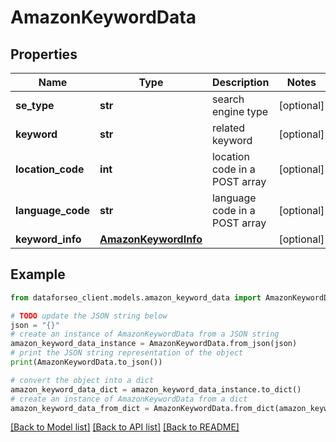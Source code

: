 # AmazonKeywordData


## Properties

Name | Type | Description | Notes
------------ | ------------- | ------------- | -------------
**se_type** | **str** | search engine type | [optional] 
**keyword** | **str** | related keyword | [optional] 
**location_code** | **int** | location code in a POST array | [optional] 
**language_code** | **str** | language code in a POST array | [optional] 
**keyword_info** | [**AmazonKeywordInfo**](AmazonKeywordInfo.md) |  | [optional] 

## Example

```python
from dataforseo_client.models.amazon_keyword_data import AmazonKeywordData

# TODO update the JSON string below
json = "{}"
# create an instance of AmazonKeywordData from a JSON string
amazon_keyword_data_instance = AmazonKeywordData.from_json(json)
# print the JSON string representation of the object
print(AmazonKeywordData.to_json())

# convert the object into a dict
amazon_keyword_data_dict = amazon_keyword_data_instance.to_dict()
# create an instance of AmazonKeywordData from a dict
amazon_keyword_data_from_dict = AmazonKeywordData.from_dict(amazon_keyword_data_dict)
```
[[Back to Model list]](../README.md#documentation-for-models) [[Back to API list]](../README.md#documentation-for-api-endpoints) [[Back to README]](../README.md)


